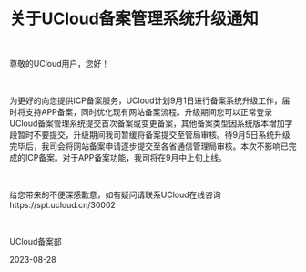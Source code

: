 # 关于UCloud备案管理系统升级通知

<br/>

尊敬的UCloud用户，您好！

 <br/>

为更好的向您提供ICP备案服务，UCloud计划9月1日进行备案系统升级工作，届时将支持APP备案，同时优化现有网站备案流程。升级期间您可以正常登录UCloud备案管理系统提交首次备案或变更备案，其他备案类型因系统版本增加字段暂时不要提交，升级期间我司暂缓将备案提交至管局审核。待9月5日系统升级完毕后，我司会将网站备案申请逐步提交至各省通信管理局审核。本次不影响已完成的ICP备案。对于APP备案功能，我司将在9月中上旬上线。

 <br/>

给您带来的不便深感歉意，如有疑问请联系UCloud在线咨询https://spt.ucloud.cn/30002

 <br/>

UCloud备案部

2023-08-28